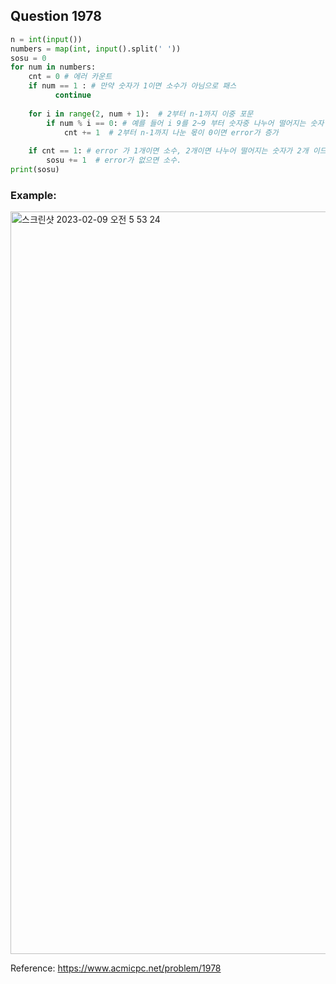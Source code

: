 ## Question 1978


```python 3
n = int(input())
numbers = map(int, input().split(' ')) 
sosu = 0
for num in numbers:
    cnt = 0 # 에러 카운트
    if num == 1 : # 만약 숫자가 1이면 소수가 아님으로 패스
          continue
    
    for i in range(2, num + 1):  # 2부터 n-1까지 이중 포문
        if num % i == 0: # 예를 들어 i 9를 2~9 부터 숫자중 나누어 떨어지는 숫자 3,9
            cnt += 1  # 2부터 n-1까지 나눈 몫이 0이면 error가 증가
                
    if cnt == 1: # error 가 1개이면 소수, 2개이면 나누어 떨어지는 숫자가 2개 이므로 카운트가 안됨
        sosu += 1  # error가 없으면 소수.
print(sosu)

```


### Example:
<img width="1188" alt="스크린샷 2023-02-09 오전 5 53 24" src="https://user-images.githubusercontent.com/107760647/217648554-0e71d4a6-97d9-477a-8085-d8133a68466e.png">


Reference:
https://www.acmicpc.net/problem/1978
